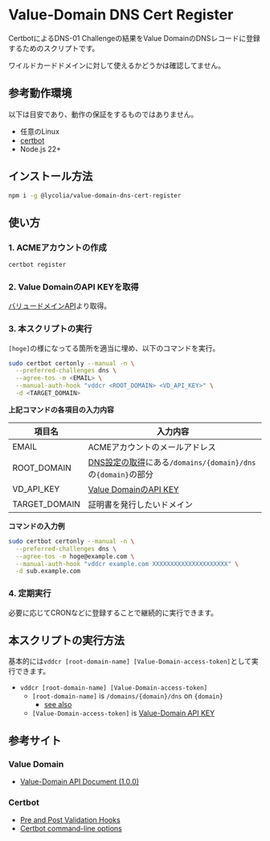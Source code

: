 # Value-Domain DNS Cert Register

CertbotによるDNS-01 Challengeの結果をValue DomainのDNSレコードに登録するためのスクリプトです。

ワイルドカードドメインに対して使えるかどうかは確認してません。

## 参考動作環境

以下は目安であり、動作の保証をするものではありません。

- 任意のLinux
- [certbot](https://certbot.eff.org/)
- Node.js 22+

## インストール方法

```bash
npm i -g @lycolia/value-domain-dns-cert-register
```

## 使い方

### 1. ACMEアカウントの作成

```bash
certbot register
```

### 2. Value DomainのAPI KEYを取得

[バリュードメインAPI](https://www.value-domain.com/vdapi/)より取得。

### 3. 本スクリプトの実行

`[hoge]`の様になってる箇所を適当に埋め、以下のコマンドを実行。

```sh
sudo certbot certonly --manual -n \
  --preferred-challenges dns \
  --agree-tos -m <EMAIL> \
  --manual-auth-hook "vddcr <ROOT_DOMAIN> <VD_API_KEY>" \
  -d <TARGET_DOMAIN>
```

**上記コマンドの各項目の入力内容**

| 項目名        | 入力内容                                                                                                                                                |
| ------------- | ------------------------------------------------------------------------------------------------------------------------------------------------------- |
| EMAIL         | ACMEアカウントのメールアドレス                                                                                                                          |
| ROOT_DOMAIN   | [DNS設定の取得](https://www.value-domain.com/api/doc/domain/#tag/DNS/paths/~1domains~1{domain}~1dns/get)にある`/domains/{domain}/dns`の`{domain}`の部分 |
| VD_API_KEY    | [Value DomainのAPI KEY](https://www.value-domain.com/vdapi/)                                                                                            |
| TARGET_DOMAIN | 証明書を発行したいドメイン                                                                                                                              |

**コマンドの入力例**

```sh
sudo certbot certonly --manual -n \
  --preferred-challenges dns \
  --agree-tos -m hoge@example.com \
  --manual-auth-hook "vddcr example.com XXXXXXXXXXXXXXXXXXXXX" \
  -d sub.example.com
```

### 4. 定期実行

必要に応じてCRONなどに登録することで継続的に実行できます。

## 本スクリプトの実行方法

基本的には`vddcr [root-domain-name] [Value-Domain-access-token]`として実行できます。

- `vddcr [root-domain-name] [Value-Domain-access-token]`
  - `[root-domain-name]` is `/domains/{domain}/dns` on `{domain}`
    - [see also](https://www.value-domain.com/api/doc/domain/#tag/DNS/paths/~1domains~1dns/get)
  - `[Value-Domain-access-token]` is [Value-Domain API KEY](https://www.value-domain.com/vdapi/)

## 参考サイト

### Value Domain

- [Value-Domain API Document (1.0.0)](https://www.value-domain.com/api/doc/domain/)

### Certbot

- [Pre and Post Validation Hooks](https://certbot.eff.org/docs/using.html?highlight=dns#pre-and-post-validation-hooks)
- [Certbot command-line options](https://certbot.eff.org/docs/using.html?highlight=dns#certbot-command-line-options)
